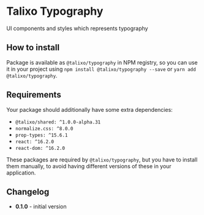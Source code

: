 # Talixo Typography

UI components and styles which represents typography

## How to install

Package is available as `@talixo/typography` in NPM registry, so you can use it in your project
using `npm install @talixo/typography --save` or `yarn add @talixo/typography`.

## Requirements

Your package should additionally have some extra dependencies:

- `@talixo/shared: ^1.0.0-alpha.31`
- `normalize.css: ^8.0.0`
- `prop-types: ^15.6.1`
- `react: ^16.2.0`
- `react-dom: ^16.2.0`

These packages are required by `@talixo/typography`, but you have to install them manually,
to avoid having different versions of these in your application.

## Changelog

- **0.1.0** - initial version
